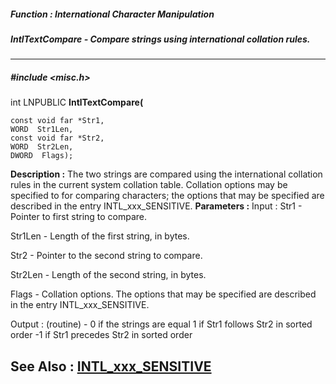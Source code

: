 ##### Function : International Character Manipulation
##### IntlTextCompare - Compare strings using international collation rules.
---
##### #include <misc.h>
int LNPUBLIC **IntlTextCompare(**

	const void far *Str1,
	WORD  Str1Len,
	const void far *Str2,
	WORD  Str2Len,
	DWORD  Flags);
**Description :**
The two strings are compared using the international collation rules in the 
current system collation table.  Collation options may be specified to for 
comparing characters;  the options that may be specified are described in the 
entry INTL_xxx_SENSITIVE.
**Parameters :**
Input :
Str1  -  Pointer to first string to compare.

Str1Len  -  Length of the first string, in bytes.

Str2  -  Pointer to the second string to compare.

Str2Len  -  Length of the second string, in bytes.

Flags  -  Collation options.  The options that may be specified are described in the entry INTL_xxx_SENSITIVE.

Output :
(routine)  -  0 if the strings are equal
1 if Str1 follows Str2 in sorted order
-1 if Str1 precedes Str2 in sorted order


**See Also :**
[INTL_xxx_SENSITIVE](D:/md_files/INTL_xxx_SENSITIVE.md)
---
